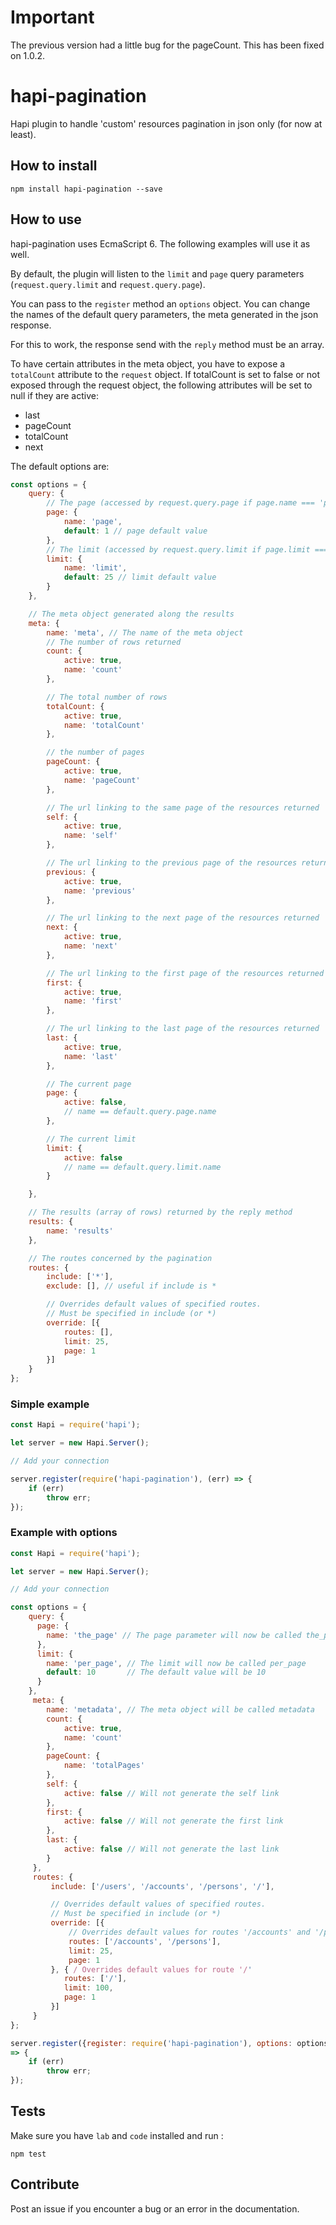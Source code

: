 # Important

The previous version had a little bug for the pageCount. This has been fixed on
1.0.2.

# hapi-pagination

Hapi plugin to handle 'custom' resources pagination in json only (for now at
least).

## How to install

```
npm install hapi-pagination --save
```

## How to use

hapi-pagination uses EcmaScript 6. The following examples will use it as well.

By default, the plugin will listen to the `limit` and `page` query parameters
 (`request.query.limit` and `request.query.page`).

You can pass to the `register` method an `options` object. You can change the
 names of the default query parameters, the meta generated in the json response.

 For this to work, the response send with the `reply` method must be an array.

To have certain attributes in the meta object, you have to expose a
`totalCount` attribute to the `request` object. If totalCount is set to false
 or not exposed through the request object, the following attributes will be
 set to null if they are active:
 * last
 * pageCount
 * totalCount
 * next

The default options are:

```javascript
const options = {
    query: {
        // The page (accessed by request.query.page if page.name === 'page')
        page: {
            name: 'page',
            default: 1 // page default value
        },
        // The limit (accessed by request.query.limit if page.limit === 'limit')
        limit: {
            name: 'limit',
            default: 25 // limit default value
        }
    },

    // The meta object generated along the results
    meta: {
        name: 'meta', // The name of the meta object
        // The number of rows returned
        count: {
            active: true,
            name: 'count'
        },

        // The total number of rows
        totalCount: {
            active: true,
            name: 'totalCount'
        },

        // the number of pages
        pageCount: {
            active: true,
            name: 'pageCount'
        },

        // The url linking to the same page of the resources returned
        self: {
            active: true,
            name: 'self'
        },

        // The url linking to the previous page of the resources returned
        previous: {
            active: true,
            name: 'previous'
        },

        // The url linking to the next page of the resources returned
        next: {
            active: true,
            name: 'next'
        },

        // The url linking to the first page of the resources returned
        first: {
            active: true,
            name: 'first'
        },

        // The url linking to the last page of the resources returned
        last: {
            active: true,
            name: 'last'
        },

        // The current page
        page: {
            active: false,
            // name == default.query.page.name
        },

        // The current limit
        limit: {
            active: false
            // name == default.query.limit.name
        }

    },

    // The results (array of rows) returned by the reply method
    results: {
        name: 'results'
    },

    // The routes concerned by the pagination
    routes: {
        include: ['*'],
        exclude: [], // useful if include is *

        // Overrides default values of specified routes.
        // Must be specified in include (or *)
        override: [{
            routes: [],
            limit: 25,
            page: 1
        }]
    }
};
```


### Simple example

```javascript
const Hapi = require('hapi');

let server = new Hapi.Server();

// Add your connection

server.register(require('hapi-pagination'), (err) => {
    if (err)
        throw err;
});
```

### Example with options

```javascript
const Hapi = require('hapi');

let server = new Hapi.Server();

// Add your connection

const options = {
    query: {
      page: {
        name: 'the_page' // The page parameter will now be called the_page
      },
      limit: {
        name: 'per_page', // The limit will now be called per_page
        default: 10       // The default value will be 10
      }
    },
     meta: {
        name: 'metadata', // The meta object will be called metadata
        count: {
            active: true,
            name: 'count'
        },
        pageCount: {
            name: 'totalPages'
        },
        self: {
            active: false // Will not generate the self link
        },
        first: {
            active: false // Will not generate the first link
        },
        last: {
            active: false // Will not generate the last link
        }
     },
     routes: {
         include: ['/users', '/accounts', '/persons', '/'],

         // Overrides default values of specified routes.
         // Must be specified in include (or *)
         override: [{
             // Overrides default values for routes '/accounts' and '/persons'
             routes: ['/accounts', '/persons'],
             limit: 25,
             page: 1
         }, { / Overrides default values for route '/'
            routes: ['/'],
            limit: 100,
            page: 1
         }]
     }
};

server.register({register: require('hapi-pagination'), options: options}, (err)
=> {
    if (err)
        throw err;
});
```

## Tests

Make sure you have `lab` and `code` installed and run :

```
npm test
```

## Contribute

Post an issue if you encounter a bug or an error in the documentation.

